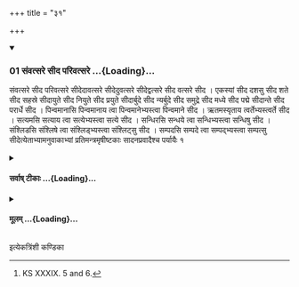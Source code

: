 +++
title = "३१"

+++

<div class="js_include" includetitle="true" newlevelforh1="3" unfilled url="/vedAH_yajuH/taittirIyam/sUtram/ApastambaH/shrautam/vishvAsa-prastutiH/16/31/01_saMvatsare_sIda_parivatsare.md">
<details open><summary><h3>01 संवत्सरे सीद परिवत्सरे ...{Loading}...</h3></summary>

संवत्सरे सीद परिवत्सरे सीदेदावत्सरे सीदेदुवत्सरे सीदेद्वत्सरे सीद वत्सरे सीद । एकस्यां सीद दशसु सीद शते सीद सहस्रे सीदायुते सीद नियुते सीद प्रयुते सीदार्बुदे सीद न्यर्बुदे सीद समुद्रे सीद मध्ये सीद पद्मे सीदान्ते सीद परार्धे सीद । पिन्वमानासि पिन्वमानाय त्वा पिन्वमानेभ्यस्त्वा पिन्वमाने सीद । ऋतमस्यृताय त्वर्तेभ्यस्त्वर्ते सीद । सत्यमसि सत्याय त्वा सत्येभ्यस्त्वा सत्ये सीद । सन्धिरसि सन्धये त्वा सन्धिभ्यस्त्वा सन्धिषु सीद । संश्लिडसि संश्लिषे त्वा संश्लिड्भ्यस्त्वा संश्लिट्सु सीद । सम्पदसि सम्पदे त्वा सम्पद्भ्यस्त्वा सम्पत्सु सीदेत्येताभ्यामनुवाकाभ्यां प्रतिमन्त्रमृषीष्टकाः सादनप्रवादैश्च पर्यायैः १
</details>
</div>
<div class="js_include collapsed" newlevelforh1="4" title="सर्वाष् टीकाः" unfilled url="/vedAH_yajuH/taittirIyam/sUtram/ApastambaH/shrautam/sarvASh_TIkAH/16/31/01_saMvatsare_sIda_parivatsare.md">
<details><summary><h4>सर्वाष् टीकाः ...{Loading}...</h4></summary>
<details><summary>थिते</summary>

1. beginning with r̥tasadasi...[^1] along with the rounds of placing (-formulae).  

[^1]: KS XXXIX. 5 and 6. 

</details>
</details>
</div>
<div class="js_include collapsed" newlevelforh1="4" title="मूलम्" unfilled url="/vedAH_yajuH/taittirIyam/sUtram/ApastambaH/shrautam/mUlam/16/31/01_saMvatsare_sIda_parivatsare.md">
<details><summary><h4>मूलम् ...{Loading}...</h4></summary>

संवत्सरे सीद परिवत्सरे सीदेदावत्सरे सीदेदुवत्सरे सीदेद्वत्सरे सीद वत्सरे सीद । एकस्यां सीद दशसु सीद शते सीद सहस्रे सीदायुते सीद नियुते सीद प्रयुते सीदार्बुदे सीद न्यर्बुदे सीद समुद्रे सीद मध्ये सीद पद्मे सीदान्ते सीद परार्धे सीद । पिन्वमानासि पिन्वमानाय त्वा पिन्वमानेभ्यस्त्वा पिन्वमाने सीद । ऋतमस्यृताय त्वर्तेभ्यस्त्वर्ते सीद । सत्यमसि सत्याय त्वा सत्येभ्यस्त्वा सत्ये सीद । सन्धिरसि सन्धये त्वा सन्धिभ्यस्त्वा सन्धिषु सीद । संश्लिडसि संश्लिषे त्वा संश्लिड्भ्यस्त्वा संश्लिट्सु सीद । सम्पदसि सम्पदे त्वा सम्पद्भ्यस्त्वा सम्पत्सु सीदेत्येताभ्यामनुवाकाभ्यां प्रतिमन्त्रमृषीष्टकाः सादनप्रवादैश्च पर्यायैः १
</details>
</div>

  
इत्येकत्रिंशी कण्डिका 
